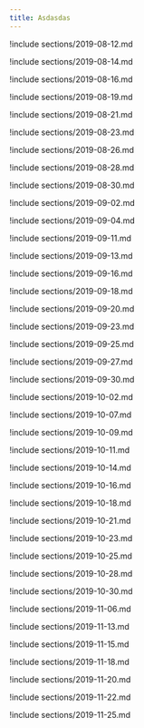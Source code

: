 ```yaml
---
title: Asdasdas
---
```


!include sections/2019-08-12.md

!include sections/2019-08-14.md

!include sections/2019-08-16.md

!include sections/2019-08-19.md

!include sections/2019-08-21.md

!include sections/2019-08-23.md

!include sections/2019-08-26.md

!include sections/2019-08-28.md

!include sections/2019-08-30.md

!include sections/2019-09-02.md

!include sections/2019-09-04.md

!include sections/2019-09-11.md

!include sections/2019-09-13.md

!include sections/2019-09-16.md

!include sections/2019-09-18.md

!include sections/2019-09-20.md

!include sections/2019-09-23.md

!include sections/2019-09-25.md

!include sections/2019-09-27.md

!include sections/2019-09-30.md

!include sections/2019-10-02.md

!include sections/2019-10-07.md

!include sections/2019-10-09.md

!include sections/2019-10-11.md

!include sections/2019-10-14.md

!include sections/2019-10-16.md

!include sections/2019-10-18.md

!include sections/2019-10-21.md

!include sections/2019-10-23.md

!include sections/2019-10-25.md

!include sections/2019-10-28.md

!include sections/2019-10-30.md

!include sections/2019-11-06.md

!include sections/2019-11-13.md

!include sections/2019-11-15.md

!include sections/2019-11-18.md

!include sections/2019-11-20.md

!include sections/2019-11-22.md

!include sections/2019-11-25.md


